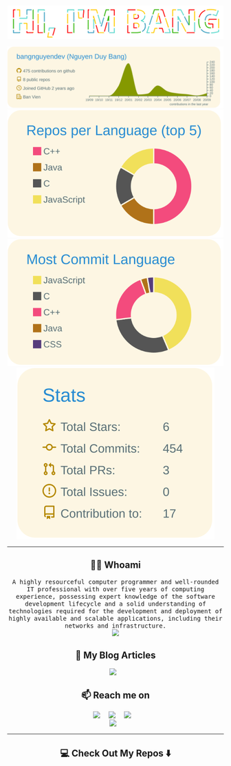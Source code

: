 <p  align="center">
  <img src="https://github.com/bangnguyendev/bangnguyendev/blob/master/img/hiambang.gif">
  </br>
</p>

<p  align="center">
  <img src="https://github.com/bangnguyendev/bangnguyendev/blob/master/profile-summary-card-output/solarized/0-profile-details.svg">
  </br>
  <img src="https://github.com/bangnguyendev/bangnguyendev/blob/master/profile-summary-card-output/solarized/1-repos-per-language.svg">
  <img src="https://github.com/bangnguyendev/bangnguyendev/blob/master/profile-summary-card-output/solarized/2-most-commit-language.svg">
  <img src="https://github.com/bangnguyendev/bangnguyendev/blob/master/profile-summary-card-output/solarized/3-stats.svg">
  </br>
</p>

---
<h2 align="center"> 👨‍💻 Whoami</h2>
<p align="center">
  <samp>A highly resourceful computer programmer and well-rounded IT professional with over five years of computing experience, possessing expert knowledge of the software development lifecycle and a solid understanding of technologies required for the development and deployment of highly available and scalable applications, including their networks and infrastructure.
  </samp>
  <br> 
  <img src="https://komarev.com/ghpvc/?username=bangnguyendev">
</p>

<h2 align="center">💬 My Blog Articles</h2>
<p align="center" align='right'>
  <a href="https://bangnguyendev.github.io/"><img src="https://img.shields.io/badge/Github-MyBlog-brightgreen" /></a>&nbsp;&nbsp;&nbsp;
</p>

<h2  align="center">📫 Reach me on</h2>
<p align="center">
  <a href="https://www.linkedin.com/in/bangnguyenduy/"><img src="https://img.shields.io/badge/-Linkedin-yellowgreen" /></a>&nbsp;&nbsp;&nbsp;&nbsp;
  <a href="https://www.facebook.com/drake.bangnguyen/"><img src="https://img.shields.io/badge/-Facebook-blue" /></a>&nbsp;&nbsp;&nbsp;&nbsp;
  <a href="https://www.instagram.com/nguyen.duy.bang/?hl=vi"><img src="https://img.shields.io/badge/-Instagram-orange" /></a>&nbsp;&nbsp;&nbsp;&nbsp;
  <br>
  <img src="https://img.shields.io/badge/Mail-duybang140494%40gmail.com-brightgreen"/></a>&nbsp;&nbsp;&nbsp;
</p>

<hr>
<h2  align="center">💻 Check Out My Repos ⬇️ </h2>
